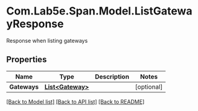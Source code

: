 # Com.Lab5e.Span.Model.ListGatewayResponse
Response when listing gateways

## Properties

Name | Type | Description | Notes
------------ | ------------- | ------------- | -------------
**Gateways** | [**List&lt;Gateway&gt;**](Gateway.md) |  | [optional] 

[[Back to Model list]](../README.md#documentation-for-models) [[Back to API list]](../README.md#documentation-for-api-endpoints) [[Back to README]](../README.md)

